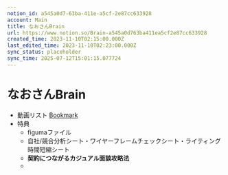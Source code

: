 ```yaml
---
notion_id: a545a0d7-63ba-411e-a5cf-2e87cc633928
account: Main
title: なおさんBrain
url: https://www.notion.so/Brain-a545a0d763ba411ea5cf2e87cc633928
created_time: 2023-11-10T02:15:00.000Z
last_edited_time: 2023-11-10T02:23:00.000Z
sync_status: placeholder
sync_time: 2025-07-12T15:01:15.077724
---
```

# なおさんBrain

- 動画リスト
  [Bookmark](https://youtube.com/playlist?list=PLkOPdDk78qqo-3BM91fEK801v8GjDn92m&si=zM2oPihhp1zDwcr9)
- 特典
  - figumaファイル
  - 自社/競合分析シート・ワイヤーフレームチェックシート・ライティング時間短縮シート
  - **契約につながるカジュアル面談攻略法**
  - 